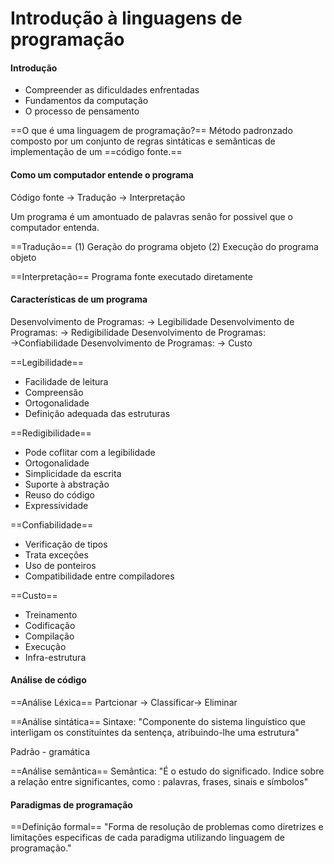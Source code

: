 # Introdução à linguagens de programação
#### Introdução
- Compreender as dificuldades enfrentadas
- Fundamentos da computação
- O processo de pensamento

==O que é uma linguagem de programação?==
Método padronzado composto por um conjunto de regras sintáticas e semânticas de implementação de um ==código fonte.==

#### Como um computador entende o programa
Código fonte → Tradução
					   → Interpretação

Um programa é um amontuado de palavras senão for possivel que o computador entenda.

==Tradução==
(1) Geração do programa objeto
(2) Execução do programa objeto

==Interpretação==
Programa fonte executado diretamente

#### Características de um programa
Desenvolvimento de Programas: → Legibilidade
Desenvolvimento de Programas: → Redigibilidade
Desenvolvimento de Programas: →Confiabilidade
Desenvolvimento de Programas: → Custo

==Legibilidade==
- Facilidade de leitura
- Compreensão
- Ortogonalidade
- Definição adequada das estruturas

==Redigibilidade==
- Pode coflitar com a legibilidade
- Ortogonalidade
- Simplicidade da escrita
- Suporte à abstração
- Reuso do código
- Expressividade

==Confiabilidade==
- Verificação de tipos
- Trata exceções
- Uso de ponteiros
- Compatibilidade entre compiladores

==Custo==
- Treinamento
- Codificação
- Compilação
- Execução
- Infra-estrutura


#### Análise de código
==Análise Léxica==
Partcionar → Classificar→ Eliminar

==Análise sintática==
Sintaxe: "Componente do sistema linguístico que interligam os constituintes da sentença, atribuindo-lhe uma estrutura"

Padrão - gramática 

==Análise semântica==
Semântica: "É o estudo do significado. Indice sobre a relação entre significantes, como : palavras, frases, sinais e símbolos"

#### Paradigmas de programação
==Definição formal==
"Forma de resolução de problemas como diretrizes e limitações especificas de cada paradigma utilizando linguagem de programação."


